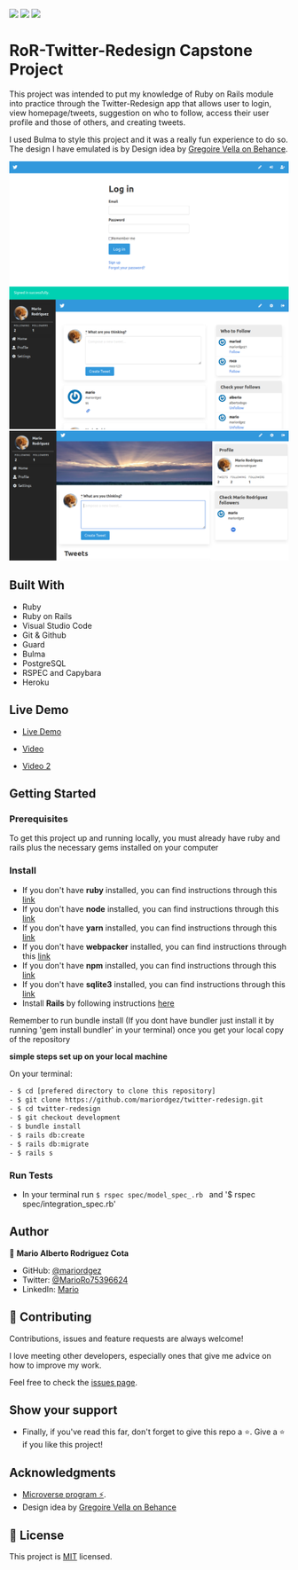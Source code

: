 ![](https://img.shields.io/badge/Microverse-blueviolet) ![](<https://img.shields.io/badge/-Ruby-rgb(199%2C%2032%2C%2039)?style=plastic&logo=ruby>) ![](<https://img.shields.io/badge/-Rails-rgb(199%2C%2032%2C%2039)?style=plastic&logo=rails>)

# RoR-Twitter-Redesign Capstone Project

This project was intended to put my knowledge of Ruby on Rails module into practice through the Twitter-Redesign app that allows user to login, view homepage/tweets, suggestion on who to follow, access their user profile and those of others, and creating tweets.

I used Bulma to style this project and it was a really fun experience to do so. The design I have emulated is by Design idea by [Gregoire Vella on Behance](https://www.behance.net/gregoirevella).

![Login screenshot](https://github.com/mariordgez/twitter-redesign/blob/4dd3ebfd18e52fd660a116b098a3c385fad92559/app/assets/images/login.png) ![Home screenshot](https://github.com/mariordgez/twitter-redesign/blob/4dd3ebfd18e52fd660a116b098a3c385fad92559/app/assets/images/indexpage.png) ![UserProfile screenshot](https://github.com/mariordgez/twitter-redesign/blob/4dd3ebfd18e52fd660a116b098a3c385fad92559/app/assets/images/myprofile.png)

## Built With

- Ruby
- Ruby on Rails
- Visual Studio Code
- Git & Github
- Guard
- Bulma
- PostgreSQL
- RSPEC and Capybara
- Heroku

## Live Demo

- [Live Demo](https://intense-river-89846.herokuapp.com/)

- [Video](https://www.loom.com/share/6f9c71b595a24ee09f1036cbaa64fb57)
- [Video 2](https://www.loom.com/share/7364c5f353654c41af4bd4f56c735e30)

## Getting Started

### Prerequisites

To get this project up and running locally, you must already have ruby and rails plus the necessary gems installed on your computer

### Install

- If you don't have **ruby** installed, you can find instructions through this [link](https://www.ruby-lang.org/en/documentation/installation/)
- If you don't have **node** installed, you can find instructions through this [link](https://nodejs.org/en/download/)
- If you don't have **yarn** installed, you can find instructions through this [link](https://classic.yarnpkg.com/en/docs/install/)
- If you don't have **webpacker** installed, you can find instructions through this [link](https://classic.yarnpkg.com/en/docs/install/)
- If you don't have **npm** installed, you can find instructions through this [link](https://github.com/rails/webpacker)
- If you don't have **sqlite3** installed, you can find instructions through this [link](https://www.sqlite.org/index.html)
- Install **Rails** by following instructions [here](https://guides.rubyonrails.org/getting_started.html#creating-a-new-rails-project-installing-rails-installing-rails)

Remember to run bundle install (If you dont have bundler just install it by running 'gem install bundler' in your terminal) once you get your local copy of the repository

**simple steps set up on your local machine**

On your terminal:

```
- $ cd [prefered directory to clone this repository]
- $ git clone https://github.com/mariordgez/twitter-redesign.git
- $ cd twitter-redesign
- $ git checkout development
- $ bundle install
- $ rails db:create
- $ rails db:migrate
- $ rails s
```

### Run Tests

- In your terminal run `$ rspec spec/model_spec_.rb ` and
  '$ rspec spec/integration_spec.rb'

## Author

👤 **Mario Alberto Rodriguez Cota**

- GitHub: [@mariordgez](https://github.com/mariordgez)
- Twitter: [@MarioRo75396624](https://twitter.com/MarioRo75396624)
- LinkedIn: [Mario](https://www.linkedin.com/in/mario-alberto-rodriguez-cota-a2860a205/)

## 🤝 Contributing

Contributions, issues and feature requests are always welcome!

I love meeting other developers, especially ones that give me advice on how to improve my work.

Feel free to check the [issues page](https://github.com/mariordgez/twitter-redesign/issues).

## Show your support

- Finally, if you've read this far, don't forget to give this repo a ⭐️.
  Give a ⭐️ if you like this project!

## Acknowledgments

- [Microverse program ⚡](https://microverse.org).
- Design idea by [Gregoire Vella on Behance](https://www.behance.net/gregoirevella)

## 📝 License

This project is [MIT](https://github.com/git/git-scm.com/blob/main/MIT-LICENSE.txt) licensed.
